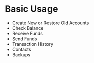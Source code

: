 # Basic Usage

- Create New or Restore Old Accounts
- Check Balance
- Receive Funds
- Send Funds
- Transaction History
- Contacts
- Backups
